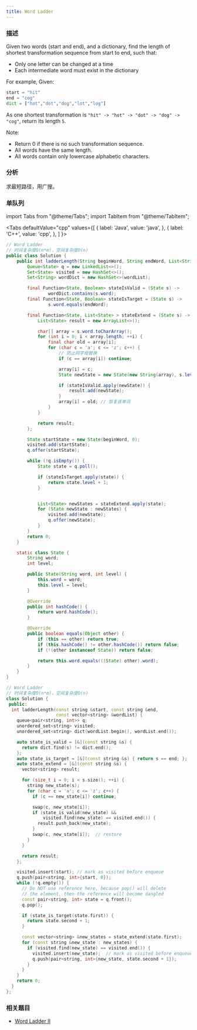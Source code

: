 ```yaml
---
title: Word Ladder
---
```


### 描述

Given two words (start and end), and a dictionary, find the length of shortest transformation sequence from start to end, such that:

- Only one letter can be changed at a time
- Each intermediate word must exist in the dictionary

For example, Given:

```python
start = "hit"
end = "cog"
dict = ["hot","dot","dog","lot","log"]
```

As one shortest transformation is `"hit" -> "hot" -> "dot" -> "dog" -> "cog"`, return its length `5`.

Note:

- Return 0 if there is no such transformation sequence.
- All words have the same length.
- All words contain only lowercase alphabetic characters.

### 分析

求最短路径，用广搜。

### 单队列

import Tabs from "@theme/Tabs";
import TabItem from "@theme/TabItem";

<Tabs
defaultValue="cpp"
values={[
{ label: 'Java', value: 'java', },
{ label: 'C++', value: 'cpp', },
]
}>
<TabItem value="java">

```java
// Word Ladder
// 时间复杂度O(n*m)，空间复杂度O(n)
public class Solution {
    public int ladderLength(String beginWord, String endWord, List<String> wordList) {
        Queue<State> q = new LinkedList<>();
        Set<State> visited = new HashSet<>();
        Set<String> wordDict = new HashSet<>(wordList);

        final Function<State, Boolean> stateIsValid = (State s) ->
                wordDict.contains(s.word);
        final Function<State, Boolean> stateIsTarget = (State s) ->
                s.word.equals(endWord);

        final Function<State, List<State> > stateExtend = (State s) -> {
            List<State> result = new ArrayList<>();

            char[] array = s.word.toCharArray();
            for (int i = 0; i < array.length; ++i) {
                final char old = array[i];
                for (char c = 'a'; c <= 'z'; c++) {
                    // 防止同字母替换
                    if (c == array[i]) continue;

                    array[i] = c;
                    State newState = new State(new String(array), s.level+1);

                    if (stateIsValid.apply(newState)) {
                        result.add(newState);
                    }
                    array[i] = old; // 恢复该单词
                }
            }

            return result;
        };

        State startState = new State(beginWord, 0);
        visited.add(startState);
        q.offer(startState);

        while (!q.isEmpty()) {
            State state = q.poll();

            if (stateIsTarget.apply(state)) {
                return state.level + 1;
            }


            List<State> newStates = stateExtend.apply(state);
            for (State newState : newStates) {
                visited.add(newState);
                q.offer(newState);
            }
        }
        return 0;
    }

    static class State {
        String word;
        int level;

        public State(String word, int level) {
            this.word = word;
            this.level = level;
        }

        @Override
        public int hashCode() {
            return word.hashCode();
        }

        @Override
        public boolean equals(Object other) {
            if (this == other) return true;
            if (this.hashCode() != other.hashCode()) return false;
            if (!(other instanceof State)) return false;

            return this.word.equals(((State) other).word);
        }
    }
}
```

</TabItem>
<TabItem value="cpp">

```cpp
// Word Ladder
// 时间复杂度O(n*m)，空间复杂度O(n)
class Solution {
 public:
  int ladderLength(const string &start, const string &end,
                   const vector<string> &wordList) {
    queue<pair<string, int>> q;
    unordered_set<string> visited;
    unordered_set<string> dict(wordList.begin(), wordList.end());

    auto state_is_valid = [&](const string &s) {
      return dict.find(s) != dict.end();
    };
    auto state_is_target = [&](const string &s) { return s == end; };
    auto state_extend = [&](const string &s) {
      vector<string> result;

      for (size_t i = 0; i < s.size(); ++i) {
        string new_state(s);
        for (char c = 'a'; c <= 'z'; c++) {
          if (c == new_state[i]) continue;

          swap(c, new_state[i]);
          if (state_is_valid(new_state) &&
              visited.find(new_state) == visited.end()) {
            result.push_back(new_state);
          }
          swap(c, new_state[i]);  // restore
        }
      }

      return result;
    };

    visited.insert(start); // mark as visited before enqueue
    q.push(pair<string, int>{start, 0});
    while (!q.empty()) {
      // Do NOT use reference here, because pop() will delete
      // the element, then the reference will become dangled
      const pair<string, int> state = q.front();
      q.pop();

      if (state_is_target(state.first)) {
        return state.second + 1;
      }

      const vector<string> &new_states = state_extend(state.first);
      for (const string &new_state : new_states) {
        if (visited.find(new_state) == visited.end()) {
          visited.insert(new_state);  // mark as visited before enqueue
          q.push(pair<string, int>{new_state, state.second + 1});
        }
      }
    }
    return 0;
  }
};
```

</TabItem>
</Tabs>

### 相关题目

- [Word Ladder II](word-ladder-ii.md)

